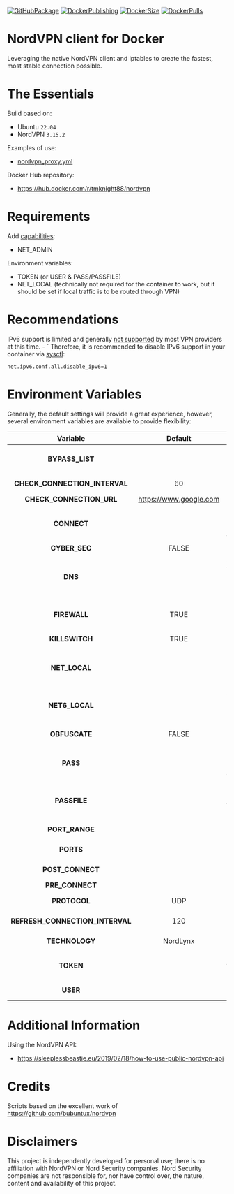 <!-- markdownlint-disable MD041 -->
[![GitHubPackage][GitHubPackageBadge]][GitHubPackageLink]
[![DockerPublishing][DockerPublishingBadge]][DockerLink]
[![DockerSize][DockerSizeBadge]][DockerLink]
[![DockerPulls][DockerPullsBadge]][DockerLink]

# NordVPN client for Docker

Leveraging the native NordVPN client and iptables to create the fastest, most stable connection possible.

# The Essentials

Build based on:

- Ubuntu `22.04`
- NordVPN `3.15.2`

Examples of use:

- [nordvpn_proxy.yml](https://github.com/tmknight/docker-nordvpn/blob/main/nordvpn_proxy.yml)

Docker Hub repository:

- <https://hub.docker.com/r/tmknight88/nordvpn>

# Requirements

Add [capabilities](https://docs.docker.com/engine/reference/run/#runtime-privilege-and-linux-capabilities):

- NET_ADMIN

Environment variables:

- TOKEN (or USER & PASS/PASSFILE)
- NET_LOCAL (technically not required for the container to work, but it should be set if local traffic is to be routed through VPN)

# Recommendations

IPv6 support is limited and generally [not supported](https://nordvpn.com/blog/ipv4-vs-ipv6/#:~:text=You%20might%20be%20wondering%20what,tunnel%20with%20the%20IPv4%20protocol.) by most VPN providers at this time. - ` Therefore, it is recommended to disable IPv6 support in your container via [sysctl](https://docs.docker.com/engine/reference/commandline/run/#configure-namespaced-kernel-parameters-sysctls-at-runtime):

`net.ipv6.conf.all.disable_ipv6=1`

# Environment Variables

Generally, the default settings will provide a great experience, however, several environment variables are available to provide flexibility:

| Variable                        | Default                  | Description                                                                                                                                                                                                                                              |
|:-------------------------------:|:------------------------:|-----------------------------------------------------------------------------------------------------------------------------------------------------------------------------------------------------------------------------------------------------------|
| **BYPASS_LIST**                 |                          | Comma-separated list of domain names that should bypass VPN (i.e. these connections should not be secured); `FIREWALL` must be FALSE                                                                                                                     |
| **CHECK_CONNECTION_INTERVAL**   | 60                       | Time in seconds to check connection state and remediate as required                                                                                                                                                                                            |
| **CHECK_CONNECTION_URL**        | <https://www.google.com> | URL used by `CHECK_CONNECTION_INTERVAL`                                                                                                                                                                                                                  |
| **CONNECT**                     |                          | [country]/[server]/[country_code]/[city]/[group] or [country] [city] (leave unset to connect to the recommended server; use [NordVPN API](https://github.com/tmknight/docker-nordvpn#additional-information) to get the list of countries, cities, etc.) |
| **CYBER_SEC**                   | FALSE                    | Learn more at [NordVPN](https://nordvpn.com/features/cybersec/) (TRUE/FALSE)                                                                                                                                                                             |
| **DNS**                         |                          | A comma-separated list of IPv4/IPv6 addresses to be set as the interface's DNS servers, or non-IP hostnames to be set as the interface's DNS search domains (leave unset to use NordVPN servers)                                                         |
| **FIREWALL**                    | TRUE                     | Use the NordVPN firewall over iptables (TRUE/FALSE; Must be set to FALSE in order to use `BYPASS_LIST`)                                                                                                                                                  |
| **KILLSWITCH**                  | TRUE                     | Use the NordVPN kill switch; `FIREWALL` must also be TRUE (TRUE/FALSE)                                                                                                                                                                                   |
| **NET_LOCAL**                   |                          | Add a route to local IPv4 network once the VPN is up; the Docker network is automatically added; must be CIDR IPv4 format (e.g. `192.168.1.0/24`)                                                                                                        |
| **NET6_LOCAL**                  |                          | Add a route to local IPv4 network once the VPN is up; the Docker network is automatically added; must be CIDR IPv6 format (e.g. `fe00:d34d:b33f::/64`)                                                                                                   |
| **OBFUSCATE**                   | FALSE                    | Only valid when using TECHNOLOGY OpenVPN; learn more at [NordVPN](https://nordvpn.com/features/obfuscated-servers/) (TRUE/FALSE)                                                                                                                         |
| **PASS**                        |                          | Password for NordVPN account; surround in single quotes to prevent issues with special characters such as `$` (not required when using `TOKEN` or `PASSFILE`)                                                                                            |
| **PASSFILE**                    |                          | For use with `USER` and [docker secrets](https://docs.docker.com/compose/compose-file/compose-file-v3/#secrets), this should be set to `/run/secrets/<secret_name>`; this file should contain just the account password on the first line                |
| **PORT_RANGE**                  |                          | Port range to whitelist for both UDP and TCP; (e.g. `PORT_RANGE=9091 9095`)                                                                                                                                                                              |
| **PORTS**                       |                          | Semicolon delimited list of ports to whitelist for both UDP and TCP; (e.g `PORTS=9091;9095`)                                                                                                                                                             |
| **POST_CONNECT**                |                          | Command to execute after successful connection                                                                                                                                                                                                           |
| **PRE_CONNECT**                 |                          | Command to execute before attempt to connect                                                                                                                                                                                                             |
| **PROTOCOL**                    | UDP                      | Only valid when using TECHNOLOGY OpenVPN (TCP/UDP)                                                                                                                                                                                                       |
| **REFRESH_CONNECTION_INTERVAL** | 120                      | Time in minutes to trigger VPN reconnection to help ensure best connection available                                                                                                                                                                     |
| **TECHNOLOGY**                  | NordLynx                 | Specify Technology to use (NordLynx/OpenVPN)                                                                                                                                                                                                             |
| **TOKEN**                       |                          | **RECOMMENDED**; use in place of `USER` and `PASS` for NordVPN account; generated from your NordVPN account web portal                                                                                                                                   |
| **USER**                        |                          | User for NordVPN account (not required when using `TOKEN`)                                                                                                                                                                                               |

# Additional Information

Using the NordVPN API:

- <https://sleeplessbeastie.eu/2019/02/18/how-to-use-public-nordvpn-api>

# Credits

Scripts based on the excellent work of <https://github.com/bubuntux/nordvpn>

# Disclaimers

This project is independently developed for personal use; there is no affiliation with NordVPN or Nord Security companies.  Nord Security companies are not responsible for, nor have control over, the nature, content and availability of this project.

[GitHubPackageBadge]: https://github.com/tmknight/docker-nordvpn/actions/workflows/github-package.yml/badge.svg
[GitHubLink]: https://github.com/tmknight/docker-nordvpn
[GitHubPackageLink]: https://github.com/tmknight/docker-nordvpn/pkgs/container/nordvpn
[DockerPublishingBadge]: https://github.com/tmknight/docker-nordvpn/actions/workflows/docker-publish.yml/badge.svg
[DockerPullsBadge]: https://badgen.net/docker/pulls/tmknight88/nordvpn?icon=docker&label=Docker+Pulls&labelColor=black&color=green
[DockerSizeBadge]: https://badgen.net/docker/size/tmknight88/nordvpn?icon=docker&label=Docker+Size&labelColor=black&color=green
[DockerLink]: https://hub.docker.com/r/tmknight88/nordvpn
